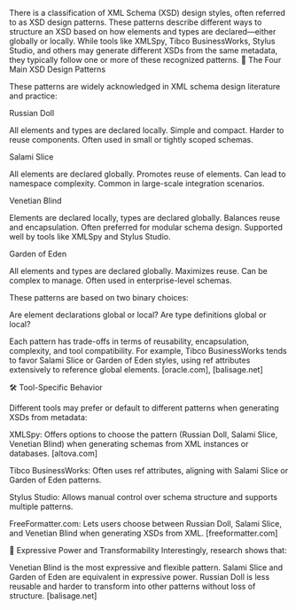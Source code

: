 There is a classification of XML Schema (XSD) design styles, often referred to as XSD design patterns. These patterns describe different ways to structure an XSD based on how elements and types are declared—either globally or locally. While tools like XMLSpy, Tibco BusinessWorks, Stylus Studio, and others may generate different XSDs from the same metadata, they typically follow one or more of these recognized patterns.
🧩 The Four Main XSD Design Patterns

These patterns are widely acknowledged in XML schema design literature and practice:


Russian Doll

All elements and types are declared locally.
Simple and compact.
Harder to reuse components.
Often used in small or tightly scoped schemas.



Salami Slice

All elements are declared globally.
Promotes reuse of elements.
Can lead to namespace complexity.
Common in large-scale integration scenarios.



Venetian Blind

Elements are declared locally, types are declared globally.
Balances reuse and encapsulation.
Often preferred for modular schema design.
Supported well by tools like XMLSpy and Stylus Studio.



Garden of Eden

All elements and types are declared globally.
Maximizes reuse.
Can be complex to manage.
Often used in enterprise-level schemas.



These patterns are based on two binary choices:

Are element declarations global or local?
Are type definitions global or local?

Each pattern has trade-offs in terms of reusability, encapsulation, complexity, and tool compatibility. For example, Tibco BusinessWorks tends to favor Salami Slice or Garden of Eden styles, using ref attributes extensively to reference global elements. [oracle.com], [balisage.net]

🛠️ Tool-Specific Behavior

Different tools may prefer or default to different patterns when generating XSDs from metadata:

XMLSpy: Offers options to choose the pattern (Russian Doll, Salami Slice, Venetian Blind) when generating schemas from XML instances or databases. [altova.com]

Tibco BusinessWorks: Often uses ref attributes, aligning with Salami Slice or Garden of Eden patterns.

Stylus Studio: Allows manual control over schema structure and supports multiple patterns.

FreeFormatter.com: Lets users choose between Russian Doll, Salami Slice, and Venetian Blind when generating XSDs from XML. [freeformatter.com]


🧠 Expressive Power and Transformability
Interestingly, research shows that:

Venetian Blind is the most expressive and flexible pattern.
Salami Slice and Garden of Eden are equivalent in expressive power.
Russian Doll is less reusable and harder to transform into other patterns without loss of structure. [balisage.net]
